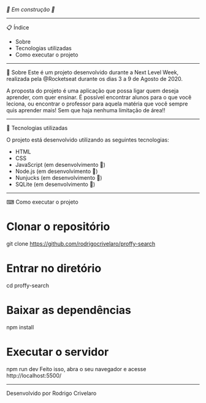 *🚧 Em construção 🚧*

------------------------------------------------------------------------------------------------------------------------------------------------------------------------------
📋 Índice
- Sobre
- Tecnologias utilizadas
- Como executar o projeto

------------------------------------------------------------------------------------------------------------------------------------------------------------------------------
📖 Sobre
Este é um projeto desenvolvido durante a Next Level Week, realizada pela @Rocketseat durante os dias 3 a 9 de Agosto de 2020.

A proposta do projeto é uma aplicação que possa ligar quem deseja aprender, com quer ensinar. É possível encontrar alunos para o que você leciona, ou encontrar o professor para aquela matéria que você sempre quis aprender mais! Sem que haja nenhuma limitação de área!!

------------------------------------------------------------------------------------------------------------------------------------------------------------------------------

🚀 Tecnologias utilizadas

O projeto está desenvolvido utilizando as seguintes tecnologias:

* HTML
* CSS
* JavaScript (em desenvolvimento 🚧)
* Node.js (em desenvolvimento 🚧)
* Nunjucks (em desenvolvimento 🚧)
* SQLite (em desenvolvimento 🚧)

------------------------------------------------------------------------------------------------------------------------------------------------------------------------------

⌨ Como executar o projeto

# Clonar o repositório
git clone https://github.com/rodrigocrivelaro/proffy-search

# Entrar no diretório
cd proffy-search

# Baixar as dependências
npm install

# Executar o servidor
npm run dev
Feito isso, abra o seu navegador e acesse http://localhost:5500/

------------------------------------------------------------------------------------------------------------------------------------------------------------------------------

Desenvolvido por Rodrigo Crivelaro
